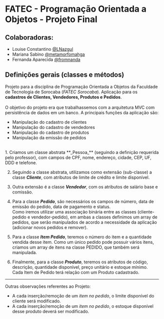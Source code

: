 # FATEC - Programação Orientada a Objetos - Projeto Final

## Colaboradoras: 
* Louise Constantino [@LNazgul](https://github.com/LNazgul)
* Mariana Sabino [@metamorfomahga](https://github.com/metamorfomahga)
* Fernanda Aparecida [@fromnanda](https://github.com/fromnanda)

## Definições gerais (classes e métodos)
Projeto para a disciplina de Programação Orientada a Objetos da Faculdade de Tecnologia de Sorocaba (*FATEC Sorocaba*). 
Aplicação para os **cadastros de Clientes, Vendedores, Produtos e Pedidos**. <br>
<br>
O objetivo do projeto era que trabalhassemos com a arquitetura MVC com persistência de dados em um banco.
A principais funções da aplicação são: 
- Manipulação do cadastro de clientes
- Manipulação do cadastro de vendedores
- Manipulação do cadastro de produtos
- Manipulação da emissão de pedidos

<br>
1. Criamos um classe abstrata **_Pessoa_** (seguindo a definição requerida pelo professor), com campos de CPF, nome, endereço, cidade, CEP, UF, DDD e telefone.<br>

2. Seguindo a classe abstrata, utilizamos como extensão (sub-classe) a classe **_Cliente_**, com atributos de limite de crédito e limite disponível.<br>

3. Outra extensão é a classe **_Vendedor_**, com os atributos de salário base e comissão.<br>
4. Para a classe **_Pedido_**, são necessários os campos de número, data de emissão do pedido, data de pagamento e status.<br>
Como iremos utilizar uma associação binária entre as classes (cliente-pedido e vendedor-pedido), em ambas a classes definimos um array de pedidos, que serão manipulados de acordo a necessidade da aplicação (adicionar novos pedidos e remover). <br>

5. Para a classe **_Item Pedido_**, teremos o número do item e a quantidade vendida desse item. Como um único pedido pode possuir vários itens, criamos um array de itens na classe PEDIDO, que também será manipulada.<br>

6. Finalmente, para a classe **_Produto_**, teremos os atributos de código, descrição, quantidade disponível, preço unitário e estoque mínimo. Cada Item de Pedido terá relação com um Produto cadastrado. <br>

---

Outras observações referentes ao Projeto: 
- A cada inserção/remoção de um _item no pedido_, o limite disponível do cliente será modificado. 
- A cada inserção/remoção de um _item no pedido_, o estoque disponível desse produto deverá ser modificado.
